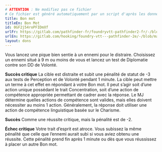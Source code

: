 ```yaml
---
# ATTENTION : Ne modifiez pas ce fichier
# Ce fichier est généré automatiquement par un script d'après les données du module Foundry VTT officiel et de sa traduction
title: Bon mot
titleEn: Bon Mot
id: 0GF2j54roPFIDmXf
urlFr: https://gitlab.com/pathfinder-fr/foundryvtt-pathfinder2-fr/-/blob/master/data/feats/0GF2j54roPFIDmXf.htm
urlEn: https://gitlab.com/hooking/foundry-vtt---pathfinder-2e/-/blob/master/packs/data/feats.db/bon-mot.json
layout: dons
---
```

Vous lancez une pique bien sentie à un ennemi pour le distraire. Choisissez un ennemi situé à 9 m ou moins de vous et lancez un test de Diplomatie contre son DD de Volonté.

**Succès critique** La cible est distraite et subit une pénalité de statut de -3 aux tests de Perception et de Volonté pendant 1 minute. La cible peut mettre un terme à cet effet en répondant à votre Bon mot. Il peut s’agir soit d’une action unique possédant le trait Concentration, soit d’une action de compétence appropriée permettant de cadrer avec la réponse. Le MJ détermine quelles actions de compétence sont valides, mais elles doivent nécessiter au moins 1 action. Généralement, la réponse doit utiliser une action de compétence linguistique basée sur le Charisme.

**Succès** Comme une réussite critique, mais la pénalité est de -2.

**Échec critique** Votre trait d’esprit est atroce. Vous subissez la même pénalité que celle que l’ennemi aurait subi si vous aviez obtenu une réussite. Cette pénalité prend fin après 1 minute ou dès que vous réussissez à placer un autre Bon mot.
